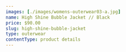 ```yaml
---
images: [./images/womens-outerwear03-a.jpg]
name: High Shine Bubble Jacket // Black
price: $90.00
slug: high-shine-bubble-jacket
type: outerwear
contentType: product details
---
```

